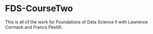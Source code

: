 # FDS-CourseTwo
This is all of the work for Foundations of Data Science II with Lawrence Cormack and Franco Pestilli.
